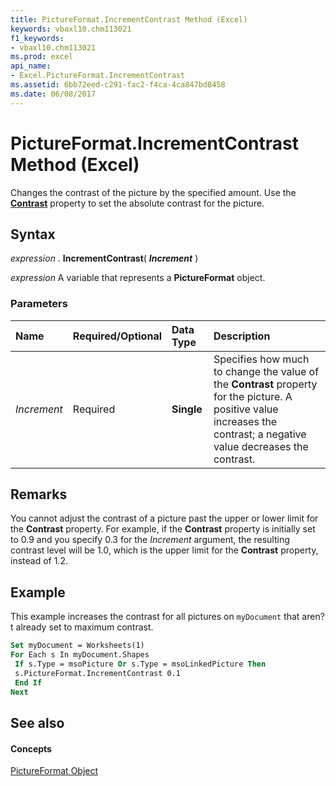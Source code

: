 ```yaml
---
title: PictureFormat.IncrementContrast Method (Excel)
keywords: vbaxl10.chm113021
f1_keywords:
- vbaxl10.chm113021
ms.prod: excel
api_name:
- Excel.PictureFormat.IncrementContrast
ms.assetid: 6bb72eed-c291-fac2-f4ca-4ca847bd8458
ms.date: 06/08/2017
---
```



# PictureFormat.IncrementContrast Method (Excel)

Changes the contrast of the picture by the specified amount. Use the  **[Contrast](pictureformat-contrast-property-excel.md)** property to set the absolute contrast for the picture.


## Syntax

 _expression_ . **IncrementContrast**( **_Increment_** )

 _expression_ A variable that represents a **PictureFormat** object.


### Parameters



|**Name**|**Required/Optional**|**Data Type**|**Description**|
|:-----|:-----|:-----|:-----|
| _Increment_|Required| **Single**|Specifies how much to change the value of the  **Contrast** property for the picture. A positive value increases the contrast; a negative value decreases the contrast.|

## Remarks

You cannot adjust the contrast of a picture past the upper or lower limit for the  **Contrast** property. For example, if the **Contrast** property is initially set to 0.9 and you specify 0.3 for the _Increment_ argument, the resulting contrast level will be 1.0, which is the upper limit for the **Contrast** property, instead of 1.2.


## Example

This example increases the contrast for all pictures on  `myDocument` that aren?t already set to maximum contrast.


```vb
Set myDocument = Worksheets(1) 
For Each s In myDocument.Shapes 
 If s.Type = msoPicture Or s.Type = msoLinkedPicture Then 
 s.PictureFormat.IncrementContrast 0.1 
 End If 
Next
```


## See also


#### Concepts


[PictureFormat Object](pictureformat-object-excel.md)

